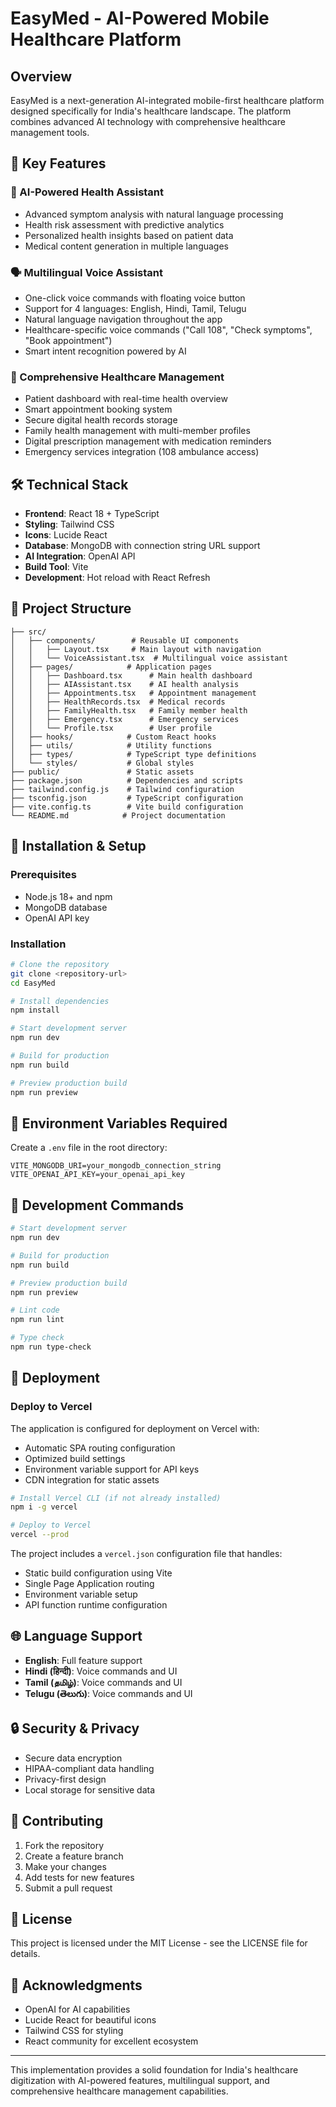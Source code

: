 # EasyMed - AI-Powered Mobile Healthcare Platform

## Overview
EasyMed is a next-generation AI-integrated mobile-first healthcare platform designed specifically for India's healthcare landscape. The platform combines advanced AI technology with comprehensive healthcare management tools.

## 🌟 Key Features

### 🤖 AI-Powered Health Assistant
- Advanced symptom analysis with natural language processing
- Health risk assessment with predictive analytics
- Personalized health insights based on patient data
- Medical content generation in multiple languages

### 🗣️ Multilingual Voice Assistant
- One-click voice commands with floating voice button
- Support for 4 languages: English, Hindi, Tamil, Telugu
- Natural language navigation throughout the app
- Healthcare-specific voice commands ("Call 108", "Check symptoms", "Book appointment")
- Smart intent recognition powered by AI

### 📱 Comprehensive Healthcare Management
- Patient dashboard with real-time health overview
- Smart appointment booking system
- Secure digital health records storage
- Family health management with multi-member profiles
- Digital prescription management with medication reminders
- Emergency services integration (108 ambulance access)

## 🛠️ Technical Stack
- **Frontend**: React 18 + TypeScript
- **Styling**: Tailwind CSS
- **Icons**: Lucide React
- **Database**: MongoDB with connection string URL support
- **AI Integration**: OpenAI API
- **Build Tool**: Vite
- **Development**: Hot reload with React Refresh

## 📁 Project Structure
```
├── src/
│   ├── components/        # Reusable UI components
│   │   ├── Layout.tsx     # Main layout with navigation
│   │   └── VoiceAssistant.tsx  # Multilingual voice assistant
│   ├── pages/            # Application pages
│   │   ├── Dashboard.tsx      # Main health dashboard
│   │   ├── AIAssistant.tsx    # AI health analysis
│   │   ├── Appointments.tsx   # Appointment management
│   │   ├── HealthRecords.tsx  # Medical records
│   │   ├── FamilyHealth.tsx   # Family member health
│   │   ├── Emergency.tsx      # Emergency services
│   │   └── Profile.tsx        # User profile
│   ├── hooks/            # Custom React hooks
│   ├── utils/            # Utility functions
│   ├── types/            # TypeScript type definitions
│   └── styles/           # Global styles
├── public/               # Static assets
├── package.json          # Dependencies and scripts
├── tailwind.config.js    # Tailwind configuration
├── tsconfig.json         # TypeScript configuration
├── vite.config.ts        # Vite build configuration
└── README.md            # Project documentation
```

## 🚀 Installation & Setup

### Prerequisites
- Node.js 18+ and npm
- MongoDB database
- OpenAI API key

### Installation
```bash
# Clone the repository
git clone <repository-url>
cd EasyMed

# Install dependencies
npm install

# Start development server
npm run dev

# Build for production
npm run build

# Preview production build
npm run preview
```

## 🔧 Environment Variables Required
Create a `.env` file in the root directory:
```
VITE_MONGODB_URI=your_mongodb_connection_string
VITE_OPENAI_API_KEY=your_openai_api_key
```

## 🎯 Development Commands
```bash
# Start development server
npm run dev

# Build for production
npm run build

# Preview production build
npm run preview

# Lint code
npm run lint

# Type check
npm run type-check
```

## 🚀 Deployment

### Deploy to Vercel
The application is configured for deployment on Vercel with:
- Automatic SPA routing configuration
- Optimized build settings
- Environment variable support for API keys
- CDN integration for static assets

```bash
# Install Vercel CLI (if not already installed)
npm i -g vercel

# Deploy to Vercel
vercel --prod
```

The project includes a `vercel.json` configuration file that handles:
- Static build configuration using Vite
- Single Page Application routing
- Environment variable setup
- API function runtime configuration

## 🌐 Language Support
- **English**: Full feature support
- **Hindi (हिन्दी)**: Voice commands and UI
- **Tamil (தமிழ்)**: Voice commands and UI
- **Telugu (తెలుగు)**: Voice commands and UI

## 🔒 Security & Privacy
- Secure data encryption
- HIPAA-compliant data handling
- Privacy-first design
- Local storage for sensitive data

## 🤝 Contributing
1. Fork the repository
2. Create a feature branch
3. Make your changes
4. Add tests for new features
5. Submit a pull request

## 📄 License
This project is licensed under the MIT License - see the LICENSE file for details.

## 🙏 Acknowledgments
- OpenAI for AI capabilities
- Lucide React for beautiful icons
- Tailwind CSS for styling
- React community for excellent ecosystem

---

This implementation provides a solid foundation for India's healthcare digitization with AI-powered features, multilingual support, and comprehensive healthcare management capabilities.